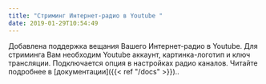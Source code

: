 ```yaml
---
title: "Стриминг Интернет-радио в Youtube "
date: 2019-01-29T10:54:49
---
```


 Добавлена поддержка вещания Вашего Интернет-радио в Youtube. Для стриминга Вам необходим Youtube аккаунт, картинка-логотип и ключ трансляции. Подключается опция в настройках радио каналов. Читайте подробнее в [документации]({{< ref "/docs" >}}).. 